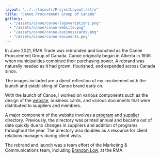 ```yaml
---
layout: "../../layouts/ProjectLayout.astro"
title: "Canoe Procurement Group of Canada"
gallery:
  - "/assets/canoe/canoe-logovariations.png"
  - "/assets/canoe/canoe-website.png"
  - "/assets/canoe/canoe-businesscards.png"
  - "/assets/canoe/canoe-documents.png"
---
```


In June 2021, RMA Trade was rebranded and launched as the Canoe Procurement Group of Canada. Canoe originally began in Alberta in 1936 when municipalities combined their purchasing power. A rebrand was naturally needed as it had grown, flourished, and expanded across Canada since.

The images included are a direct reflection of my involvement with the launch and establishing of Canoe brand early on.

With the launch of Canoe, I worked on various components such as the design of the <a href="https://canoeprocurement.ca" target="_blank">website</a>, business cards, and various documents that were distributed to suppliers and members.

A major component of the website involves a <a href="https://canoeprocurement.ca/programs/" target="_blank">program</a> and <a href="https://canoeprocurement.ca/suppliers/directory/" target="_blank">supplier</a> directory. Previously, the directory was printed annual and became out of date quickly due to changes in suppliers and addition of programs throughout the year. The directory also doubles as a resource for client relations managers during client visits.

The rebrand and launch was a team effort of the Marketing & Communications team, including <a href="http://brandonlow.com/" target="_blank">Brandon Low</a>, at the RMA.
